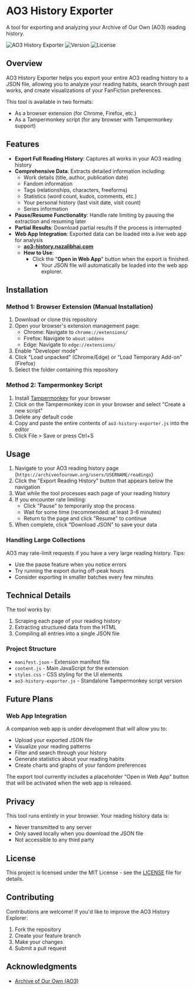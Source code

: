 # AO3 History Exporter

A tool for exporting and analyzing your Archive of Our Own (AO3) reading history.

![AO3 History Exporter](https://img.shields.io/badge/AO3-History%20Explorer-990000)
![Version](https://img.shields.io/badge/version-1.0.0-blue)
![License](https://img.shields.io/badge/license-MIT-green)

## Overview

AO3 History Exporter helps you export your entire AO3 reading history to a JSON file, allowing you to analyze your reading habits, search through past works, and create visualizations of your FanFiction preferences.

This tool is available in two formats:
- As a browser extension (for Chrome, Firefox, etc.)
- As a Tampermonkey script (for any browser with Tampermonkey support)

## Features

- **Export Full Reading History**: Captures all works in your AO3 reading history
- **Comprehensive Data**: Extracts detailed information including:
  - Work details (title, author, publication date)
  - Fandom information
  - Tags (relationships, characters, freeforms)
  - Statistics (word count, kudos, comments, etc.)
  - Your personal history (last visit date, visit count)
  - Series information
- **Pause/Resume Functionality**: Handle rate limiting by pausing the extraction and resuming later
- **Partial Results**: Download partial results if the process is interrupted
- **Web App Integration**: Exported data can be loaded into a *live* web app for analysis
  - **[ao3-history.nazalibhai.com](ao3-history.nazalibhai.com)**
  - **How to Use**:
    - Click the "**Open in Web App**" button when the export is finished.
      - Your JSON file will automatically be loaded into the web app explorer.

## Installation

### Method 1: Browser Extension (Manual Installation)

1. Download or clone this repository
2. Open your browser's extension management page:
   - Chrome: Navigate to `chrome://extensions/`
   - Firefox: Navigate to `about:addons`
   - Edge: Navigate to `edge://extensions/`
3. Enable "Developer mode"
4. Click "Load unpacked" (Chrome/Edge) or "Load Temporary Add-on" (Firefox)
5. Select the folder containing this repository

### Method 2: Tampermonkey Script

1. Install [Tampermonkey](https://www.tampermonkey.net/) for your browser
2. Click on the Tampermonkey icon in your browser and select "Create a new script"
3. Delete any default code
4. Copy and paste the entire contents of `ao3-history-exporter.js` into the editor
5. Click File > Save or press Ctrl+S

## Usage

1. Navigate to your AO3 reading history page (`https://archiveofourown.org/users/USERNAME/readings`)
2. Click the "Export Reading History" button that appears below the navigation
3. Wait while the tool processes each page of your reading history
4. If you encounter rate limiting:
   - Click "Pause" to temporarily stop the process
   - Wait for some time (recommended: at least 3-6 minutes)
   - Return to the page and click "Resume" to continue
5. When complete, click "Download JSON" to save your data

### Handling Large Collections

AO3 may rate-limit requests if you have a very large reading history. Tips:
- Use the pause feature when you notice errors
- Try running the export during off-peak hours
- Consider exporting in smaller batches every few minutes

## Technical Details

The tool works by:
1. Scraping each page of your reading history
2. Extracting structured data from the HTML
3. Compiling all entries into a single JSON file

### Project Structure

- `manifest.json` - Extension manifest file
- `content.js` - Main JavaScript for the extension
- `styles.css` - CSS styling for the UI elements
- `ao3-history-exporter.js` - Standalone Tampermonkey script version

## Future Plans

### Web App Integration

A companion web app is under development that will allow you to:
- Upload your exported JSON file
- Visualize your reading patterns
- Filter and search through your history
- Generate statistics about your reading habits
- Create charts and graphs of your fandom preferences

The export tool currently includes a placeholder "Open in Web App" button that will be activated when the web app is released.

## Privacy

This tool runs entirely in your browser. Your reading history data is:
- Never transmitted to any server
- Only saved locally when you download the JSON file
- Not accessible to any third party

## License

This project is licensed under the MIT License - see the [LICENSE](LICENSE) file for details.

## Contributing

Contributions are welcome! If you'd like to improve the AO3 History Explorer:
1. Fork the repository
2. Create your feature branch
3. Make your changes
4. Submit a pull request

## Acknowledgments

- [Archive of Our Own (AO3)](https://archiveofourown.org/)